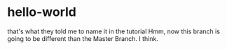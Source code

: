 # hello-world
that's what they told me to name it in the tutorial
Hmm, now this branch is going to be different than the Master Branch.  I think.

